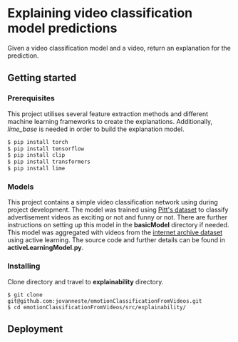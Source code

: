 # Explaining video classification model predictions

Given a video classification model and a video, return an explanation for the prediction.

## Getting started

### Prerequisites

This project utilises several feature extraction methods and different machine learning frameworks to create the explanations. Additionally, *lime_base* is needed in order to build the explanation model.

```bash
$ pip install torch
$ pip install tensorflow
$ pip install clip
$ pip install transformers
$ pip install lime
```

### Models

This project contains a simple video classification network using during project development. The model was trained using [Pitt's dataset](https://people.cs.pitt.edu/~kovashka/ads/) to classify advertisement videos as exciting or not and funny or not. There are further instructions on setting up this model in the **basicModel** directory if needed. This model was aggregated with videos from the [internet archive dataset](https://archive.org/detailstelevision) using active learning. The source code and further details can be found in **activeLearningModel.py**.


### Installing

Clone directory and travel to **explainability** directory.

```
$ git clone git@github.com:jovanneste/emotionClassificationFromVideos.git
$ cd emotionClassificationFromVideos/src/explainability/
```


## Deployment



<!-- Builds on work done by Jin Wang (Classifying Emotion Types in Advertisement Videos by a Deep Learning Approach)

## Results

Spreadsheet of [results](https://docs.google.com/spreadsheets/d/1t6kJvhNDyAogelgcSPBLtxTqOguTWPabCLRDLFe8rEc/edit?usp=sharing) -->
